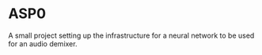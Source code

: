 # ASP0
A small project setting up the infrastructure for a neural network to be used for an audio demixer.

